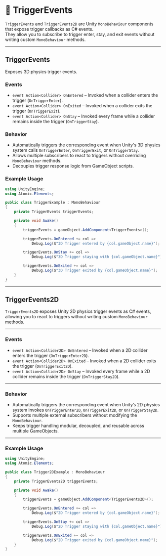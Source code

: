 # 🧩️ TriggerEvents

`TriggerEvents` and `TriggerEvents2D` are Unity `MonoBehaviour` components that expose trigger callbacks as C# events.  
They allow you to subscribe to trigger enter, stay, and exit events without writing custom `MonoBehaviour` methods.

---

## TriggerEvents

Exposes 3D physics trigger events.

### Events

- `event Action<Collider> OnEntered` – Invoked when a collider enters the trigger (`OnTriggerEnter`).
- `event Action<Collider> OnExited` – Invoked when a collider exits the trigger (`OnTriggerExit`).
- `event Action<Collider> OnStay` – Invoked every frame while a collider remains inside the trigger (`OnTriggerStay`).

### Behavior

- Automatically triggers the corresponding event when Unity's 3D physics system calls `OnTriggerEnter`, `OnTriggerExit`, or `OnTriggerStay`.
- Allows multiple subscribers to react to triggers without overriding `MonoBehaviour` methods.
- Decouples trigger response logic from GameObject scripts.

### Example Usage

```csharp
using UnityEngine;
using Atomic.Elements;

public class TriggerExample : MonoBehaviour
{
    private TriggerEvents triggerEvents;

    private void Awake()
    {
        triggerEvents = gameObject.AddComponent<TriggerEvents>();

        triggerEvents.OnEntered += col => 
            Debug.Log($"3D Trigger entered by {col.gameObject.name}");

        triggerEvents.OnStay += col =>
            Debug.Log($"3D Trigger staying with {col.gameObject.name}");

        triggerEvents.OnExited += col =>
            Debug.Log($"3D Trigger exited by {col.gameObject.name}");
    }
}
```
---
## TriggerEvents2D

`TriggerEvents2D` exposes Unity 2D physics trigger events as C# events, allowing you to react to triggers without writing custom `MonoBehaviour` methods.

---

### Events

- `event Action<Collider2D> OnEntered` – Invoked when a 2D collider enters the trigger (`OnTriggerEnter2D`).
- `event Action<Collider2D> OnExited` – Invoked when a 2D collider exits the trigger (`OnTriggerExit2D`).
- `event Action<Collider2D> OnStay` – Invoked every frame while a 2D collider remains inside the trigger (`OnTriggerStay2D`).

---

### Behavior

- Automatically triggers the corresponding event when Unity’s 2D physics system invokes `OnTriggerEnter2D`, `OnTriggerExit2D`, or `OnTriggerStay2D`.
- Supports multiple external subscribers without modifying the `MonoBehaviour`.
- Keeps trigger handling modular, decoupled, and reusable across multiple GameObjects.

---

### Example Usage

```csharp
using UnityEngine;
using Atomic.Elements;

public class Trigger2DExample : MonoBehaviour
{
    private TriggerEvents2D triggerEvents;

    private void Awake()
    {
        triggerEvents = gameObject.AddComponent<TriggerEvents2D>();

        triggerEvents.OnEntered += col =>
            Debug.Log($"2D Trigger entered by {col.gameObject.name}");

        triggerEvents.OnStay += col =>
            Debug.Log($"2D Trigger staying with {col.gameObject.name}");

        triggerEvents.OnExited += col =>
            Debug.Log($"2D Trigger exited by {col.gameObject.name}");
    }
}
```